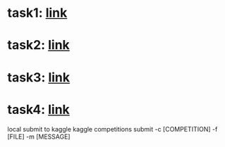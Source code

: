 # task1: [link](https://www.kaggle.com/t/9231db5dc8764f1290cc4eb6c8ddc0c5)

# task2: [link](https://www.kaggle.com/t/2b0151df7ca64590ac8bf769741fa889)
# task3: [link](https://www.kaggle.com/t/f74f336f6b784e259c414e3779c287b9)
# task4: [link](https://www.kaggle.com/t/e28d87f5624441e19232a2a83b6e2e3b)

local submit to kaggle
kaggle competitions submit -c [COMPETITION] -f [FILE] -m [MESSAGE]